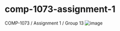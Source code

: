 # comp-1073-assignment-1
COMP-1073 / Assignment 1 / Group 13
![image](https://user-images.githubusercontent.com/93152029/153444347-e786f5de-4b02-43f4-ab2f-ae34bc708ee2.png)
